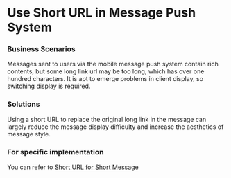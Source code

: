# Use Short URL in Message Push System

### Business Scenarios

Messages sent to users via the mobile message push system contain rich contents, but some long link url may be too long, which has over one hundred characters. It is apt to emerge problems in client display, so switching display is required.

### Solutions ###

Using a short URL to replace the original long link in the message can largely reduce the message display difficulty and increase the aesthetics of message style.

### For specific implementation

You can refer to [Short URL for Short Message](./Short-Message.md)